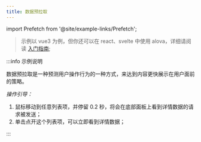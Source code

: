 ```yaml
---
title: 数据预拉取
---
```


import Prefetch from '@site/example-links/Prefetch';

> 示例以 vue3 为例，但你还可以在 react、svelte 中使用 alova，详细请阅读 [入门指南](/next/tutorial/getting-started/introduce);

<Prefetch></Prefetch>

:::info 示例说明

数据预拉取是一种预测用户操作行为的一种方式，来达到内容更快展示在用户面前的策略。

_操作引导：_

1. 鼠标移动到任意列表项，并停留 0.2 秒，将会在底部面板上看到详情数据的请求被发送；
2. 单击点开这个列表项，可以立即看到详情数据；

:::

